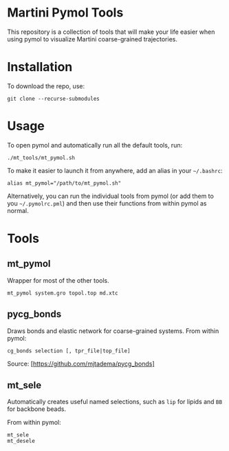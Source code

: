 # Martini Pymol Tools

This repository is a collection of tools that will make your life easier
when using pymol to visualize Martini coarse-grained trajectories.

# Installation

To download the repo, use:
```
git clone --recurse-submodules
```

# Usage

To open pymol and automatically run all the default tools, run:
```
./mt_tools/mt_pymol.sh
```

To make it easier to launch it from anywhere, add an alias in your `~/.bashrc`:
```
alias mt_pymol="/path/to/mt_pymol.sh"
```

Alternatively, you can run the individual tools from pymol (or add them to you `~/.pymolrc.pml`)
and then use their functions from within pymol as normal.

# Tools

## mt_pymol

Wrapper for most of the other tools.
```
mt_pymol system.gro topol.top md.xtc
```

## pycg_bonds

Draws bonds and elastic network for coarse-grained systems. From within pymol:
```
cg_bonds selection [, tpr_file|top_file]
```
Source: [https://github.com/mjtadema/pycg_bonds]

## mt_sele

Automatically creates useful named selections, such as `lip` for lipids and `BB` for backbone beads.

From within pymol:
```
mt_sele
mt_desele
```